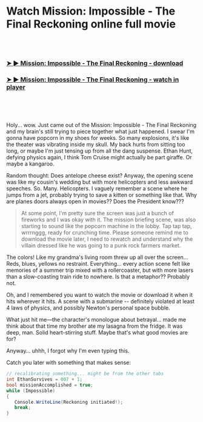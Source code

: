 <h1>Watch Mission: Impossible - The Final Reckoning online full movie</h1>


<br><br>

<h3><a href="https://Nicks-tiwormapa1987.github.io/oofajjuulw/">➤ ► Mission: Impossible - The Final Reckoning - download</a></h3> 
<h3><a href="https://Nicks-tiwormapa1987.github.io/oofajjuulw/">➤ ► Mission: Impossible - The Final Reckoning - watch in player</a></h3>


<br><br><br>


Holy... wow. Just came out of the Mission: Impossible - The Final Reckoning and my brain's still trying to piece together what just happened. I swear I'm gonna have popcorn in my shoes for weeks. So many explosions, it's like the theater was vibrating inside my skull. My back hurts from sitting too long, or maybe I'm just tensing up from all the dang suspense. Ethan Hunt, defying physics again, I think Tom Cruise might actually be part giraffe. Or maybe a kangaroo.

Random thought: Does antelope cheese exist? Anyway, the opening scene was like my cousin's wedding but with more helicopters and less awkward speeches. So. Many. Helicopters. I vaguely remember a scene where he jumps from a jet, probably trying to save a kitten or something like that. Why are planes doors always open in movies?? Does the President know???

> At some point, I'm pretty sure the screen was just a bunch of fireworks and I was okay with it. The mission briefing scene, was also starting to sound like the popcorn machine in the lobby. Tap tap tap, wrrrnggg, ready for crunching time. Please someone remind me to download the movie later, I need to rewatch and understand why the villain dressed like he was going to a punk rock farmers market.

The colors! Like my grandma's living room threw up all over the screen... Reds, blues, yellows no restraint. Everything… every action scene felt like memories of a summer trip mixed with a rollercoaster, but with more lasers than a slow-coasting train ride to nowhere. Is that a metaphor?? Probably not.

Oh, and I remembered you want to watch the movie or download it when it hits wherever it hits. A scene with a submarine -- definitely violated at least 4 laws of physics, and possibly Newton's personal space bubble.

What just hit me—the character's monologue about betrayal... made me think about that time my brother ate my lasagna from the fridge. It was deep, man. Solid heart-stirring stuff. Maybe that's what good movies are for? 

Anyway… uhhh, I forgot why I'm even typing this. 

Catch you later with something that makes sense:

```csharp
// recalibrating something... might be from the other tabs
int EthanSurvives = 007 + 1;
bool missionAccomplished = true;
while (Impossible)
{
   Console.WriteLine(Reckoning initiated!);
   break;
}
```
